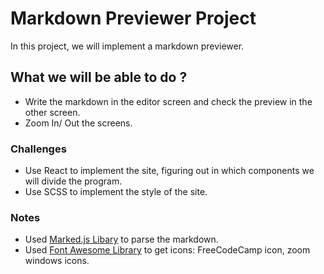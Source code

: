 # Markdown Previewer Project

In this project, we will implement a markdown previewer.

## What we will be able to do ?
* Write the markdown in the editor screen and check the preview in the other screen.
* Zoom In/ Out the screens.

### Challenges
* Use React to implement the site, figuring out in which components we will divide the program. 
* Use SCSS to implement the style of the site.

### Notes
* Used [Marked.js Libary](https://github.com/markedjs/marked) to parse the markdown.
* Used [Font Awesome Library](https://fontawesome.com) to get icons: FreeCodeCamp icon, zoom windows icons. 